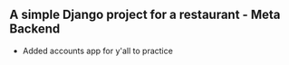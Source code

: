 ## A simple Django project for a restaurant - Meta Backend

* Added accounts app for y'all to practice
